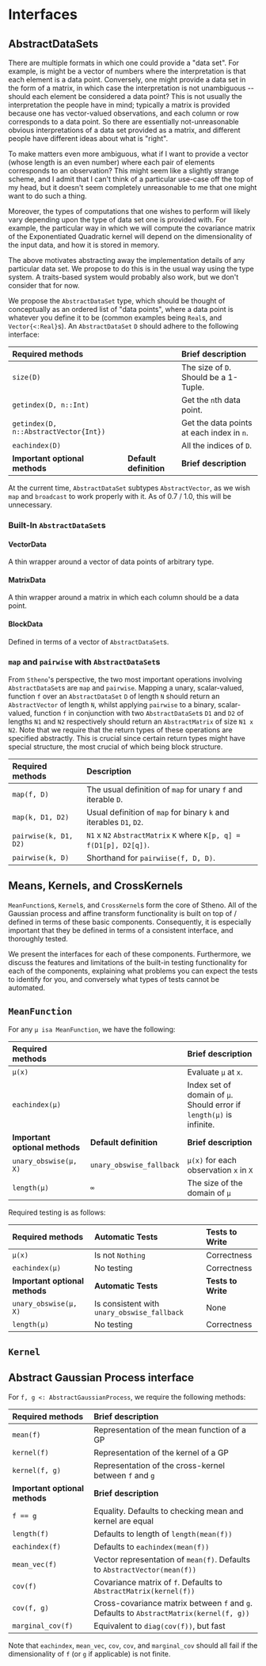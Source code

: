 # Interfaces


## AbstractDataSets

There are multiple formats in which one could provide a "data set". For example, is might be a vector of numbers where the interpretation is that each element is a data point. Conversely, one might provide a data set in the form of a matrix, in which case the interpretation is not unambiguous -- should each element be considered a data point? This is not usually the interpretation the people have in mind; typically a matrix is provided because one has vector-valued observations, and each column or row corresponds to a data point. So there are essentially not-unreasonable obvious interpretations of a data set provided as a matrix, and different people have different ideas about what is "right".

To make matters even more ambiguous, what if I want to provide a vector (whose length is an even number) where each pair of elements corresponds to an observation? This might seem like a slightly strange scheme, and I admit that I can't think of a particular use-case off the top of my head, but it doesn't seem completely unreasonable to me that one might want to do such a thing.

Moreover, the types of computations that one wishes to perform will likely vary depending upon the type of data set one is provided with. For example, the particular way in which we will compute the covariance matrix of the Exponentiated Quadratic kernel will depend on the dimensionality of the input data, and how it is stored in memory.

The above motivates abstracting away the implementation details of any particular data set. We propose to do this is in the usual way using the type system. A traits-based system would probably also work, but we don't consider that for now.

We propose the `AbstractDataSet` type, which should be thought of conceptually as an ordered list of "data points", where a data point is whatever you define it to be (common examples being `Real`s, and `Vector{<:Real}`s). An `AbstractDataSet` `D` should adhere to the following interface:

| Required methods | | Brief description |
|:--------------------- |:---------------------- |:-------------------------------- |
| `size(D)`             |  | The size of `D`. Should be a 1-Tuple. |
| `getindex(D, n::Int)` |  | Get the `n`th data point. |
| `getindex(D, n::AbstractVector{Int})` |  | Get the data points at each index in `n`. |
| `eachindex(D)`         |  | All the indices of `D`.       |
| **Important optional methods** | **Default definition** | **Brief description**   |

At the current time, `AbstractDataSet` subtypes `AbstractVector`, as we wish `map` and `broadcast` to work properly with it. As of 0.7 / 1.0, this will be unnecessary.

### Built-In `AbstractDataSet`s

#### VectorData
A thin wrapper around a vector of data points of arbitrary type.

#### MatrixData
A thin wrapper around a matrix in which each column should be a data point.

#### BlockData
Defined in terms of a vector of `AbstractDataSet`s.



### `map` and `pairwise` with `AbstractDataSet`s

From `Stheno`'s perspective, the two most important operations involving `AbstractDataSet`s are `map` and `pairwise`. Mapping a unary, scalar-valued, function `f` over an `AbstractDataSet` `D` of length `N` should return an `AbstractVector` of length `N`, whilst applying `pairwise` to a binary, scalar-valued, function `f` in conjunction with two `AbstractDataSet`s `D1` and `D2` of lengths `N1` and `N2` respectively should return an `AbstractMatrix` of size `N1 x N2`. Note that we require that the return types of these operations are specified abstractly. This is crucial since certain return types might have special structure, the most crucial of which being block structure.

| Required methods | Description |
|:--------------------- |:-------------------------------- |
| `map(f, D)`           | The usual definition of `map` for unary `f` and iterable `D`. |
| `map(k, D1, D2)`        | Usual definition of `map` for binary `k` and iterables `D1`, `D2`. |
| `pairwise(k, D1, D2)` |`N1` x `N2` `AbstractMatrix` `K` where `K[p, q] = f(D1[p], D2[q])`.|
| `pairwise(k, D)`      | Shorthand for `pairwiise(f, D, D)`. |





## Means, Kernels, and CrossKernels

`MeanFunction`s, `Kernel`s, and `CrossKernel`s form the core of Stheno. All of the Gaussian process and affine transform functionality is built on top of / defined in terms of these basic components. Consequently, it is especially important that they be defined in terms of a consistent interface, and thoroughly tested.

We present the interfaces for each of these components. Furthermore, we discuss the features and limitations of the built-in testing functionality for each of the components, explaining what problems you can expect the tests to identify for you, and conversely what types of tests cannot be automated.


## `MeanFunction`

For any `μ isa MeanFunction`, we have the following:

| Required methods | | Brief description |
|:--------------------- |:---------------------- |:-------------------------------- |
| `μ(x)`         |  | Evaluate `μ` at `x`.        |
| `eachindex(μ)` |  | Index set of domain of `μ`. Should error if `length(μ)` is infinite.
| **Important optional methods** | **Default definition** | **Brief description**                                                                 |
| `unary_obswise(μ, X)` | `unary_obswise_fallback`  | `μ(x)` for each observation `x` in `X` |
| `length(μ)`           | `∞`                       | The size of the domain of `μ` |

Required testing is as follows:

| Required methods | Automatic Tests | Tests to Write |
|:------------------------ |:---------------------- |:-------------------------------- |
| `μ(x)`         | Is not `Nothing` | Correctness |
| `eachindex(μ)` | No testing | Correctness |
| **Important optional methods** | **Automatic Tests** | **Tests to Write** |
| `unary_obswise(μ, X)` | Is consistent with `unary_obswise_fallback` | None |
| `length(μ)`           | No testing | Correctness |


## `Kernel`







## Abstract Gaussian Process interface

For `f, g <: AbstractGaussianProcess`, we require the following methods:

| Required methods | Brief description |
|:--------------------- |:-------------------------------- |
| `mean(f)` | Representation of the mean function of a GP |
| `kernel(f)` | Representation of the kernel of a GP |
| `kernel(f, g)` | Representation of the cross-kernel between `f` and `g` |
| **Important optional methods** | **Brief description** |
| `f == g` | Equality. Defaults to checking mean and kernel are equal |
| `length(f)` | Defaults to length of `length(mean(f))` |
| `eachindex(f)` | Defaults to `eachindex(mean(f))` |
| `mean_vec(f)` | Vector representation of `mean(f)`. Defaults to `AbstractVector(mean(f))`|
| `cov(f)` | Covariance matrix of `f`. Defaults to `AbstractMatrix(kernel(f))` |
| `cov(f, g)` | Cross-covariance matrix between `f` and `g`. Defaults to `AbstractMatrix(kernel(f, g))` |
| `marginal_cov(f)` | Equivalent to `diag(cov(f))`, but fast |

Note that `eachindex`, `mean_vec`, `cov`, `cov`, and `marginal_cov` should all fail if the dimensionality of `f` (or `g` if applicable) is not finite.
